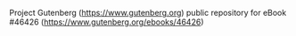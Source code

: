 Project Gutenberg (https://www.gutenberg.org) public repository for eBook #46426 (https://www.gutenberg.org/ebooks/46426)
